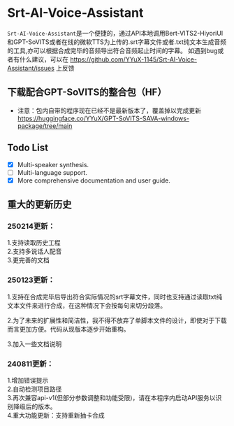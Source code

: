 # Srt-AI-Voice-Assistant
`Srt-AI-Voice-Assistant`是一个便捷的，通过API本地调用Bert-VITS2-HiyoriUI和GPT-SoVITS或者在线的微软TTS为上传的.srt字幕文件或者.txt纯文本生成音频的工具,亦可以根据合成完毕的音频导出符合音频起止时间的字幕。
如遇到bug或者有什么建议，可以在 https://github.com/YYuX-1145/Srt-AI-Voice-Assistant/issues 上反馈  

## 下载配合GPT-SoVITS的整合包（HF）
* 注意：包内自带的程序现在已经不是最新版本了，覆盖掉以完成更新  
https://huggingface.co/YYuX/GPT-SoVITS-SAVA-windows-package/tree/main

## Todo List
- [x] Multi-speaker synthesis.
- [ ] Multi-language support.
- [x] More comprehensive documentation and user guide.

## 重大的更新历史

### 250214更新：<br>
1.支持读取历史工程  
2.支持多说话人配音  
3.更完善的文档  

### 250123更新：<br>
1.支持在合成完毕后导出符合实际情况的srt字幕文件，同时也支持通过读取txt纯文本文件来进行合成，在这种情况下会按每句来切分段落。

2.为了未来的扩展性和简洁性，我不得不放弃了单脚本文件的设计，即使对于下载而言更加方便。代码从现版本逐步开始重构。

3.加入一些文档说明

### 240811更新：<br>
1.增加错误提示  
2.自动检测项目路径  
3.再次兼容api-v1(但部分参数调整和功能受限)，请在本程序内启动API服务以识别降级后的版本。  
4.重大功能更新：支持重新抽卡合成  
